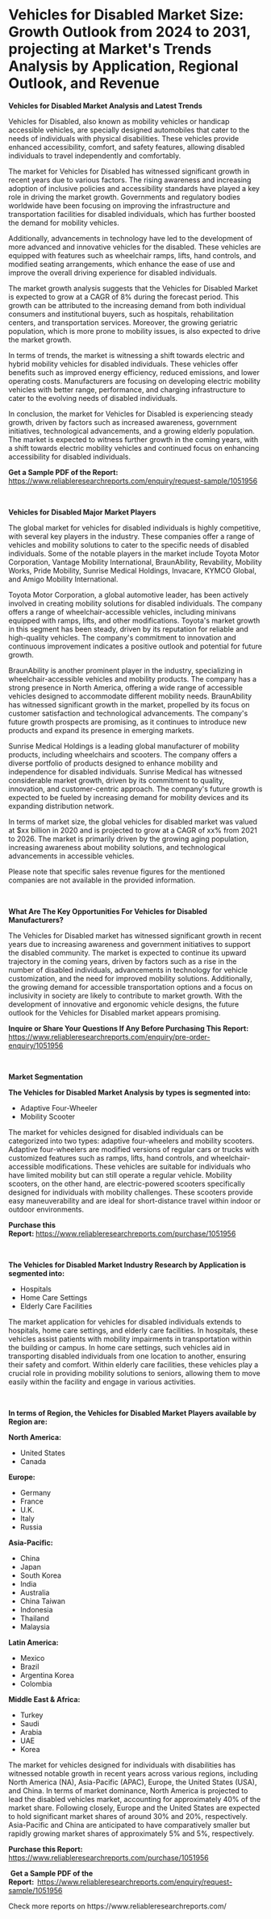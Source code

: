 <p><h1>Vehicles for Disabled Market Size: Growth Outlook from 2024 to 2031, projecting at Market's Trends Analysis by Application, Regional Outlook, and Revenue</h1></p><p><strong>Vehicles for Disabled Market Analysis and Latest Trends</strong></p>
<p><p>Vehicles for Disabled, also known as mobility vehicles or handicap accessible vehicles, are specially designed automobiles that cater to the needs of individuals with physical disabilities. These vehicles provide enhanced accessibility, comfort, and safety features, allowing disabled individuals to travel independently and comfortably.</p><p>The market for Vehicles for Disabled has witnessed significant growth in recent years due to various factors. The rising awareness and increasing adoption of inclusive policies and accessibility standards have played a key role in driving the market growth. Governments and regulatory bodies worldwide have been focusing on improving the infrastructure and transportation facilities for disabled individuals, which has further boosted the demand for mobility vehicles.</p><p>Additionally, advancements in technology have led to the development of more advanced and innovative vehicles for the disabled. These vehicles are equipped with features such as wheelchair ramps, lifts, hand controls, and modified seating arrangements, which enhance the ease of use and improve the overall driving experience for disabled individuals.</p><p>The market growth analysis suggests that the Vehicles for Disabled Market is expected to grow at a CAGR of 8% during the forecast period. This growth can be attributed to the increasing demand from both individual consumers and institutional buyers, such as hospitals, rehabilitation centers, and transportation services. Moreover, the growing geriatric population, which is more prone to mobility issues, is also expected to drive the market growth.</p><p>In terms of trends, the market is witnessing a shift towards electric and hybrid mobility vehicles for disabled individuals. These vehicles offer benefits such as improved energy efficiency, reduced emissions, and lower operating costs. Manufacturers are focusing on developing electric mobility vehicles with better range, performance, and charging infrastructure to cater to the evolving needs of disabled individuals.</p><p>In conclusion, the market for Vehicles for Disabled is experiencing steady growth, driven by factors such as increased awareness, government initiatives, technological advancements, and a growing elderly population. The market is expected to witness further growth in the coming years, with a shift towards electric mobility vehicles and continued focus on enhancing accessibility for disabled individuals.</p></p>
<p><strong>Get a Sample PDF of the Report:&nbsp;</strong> <a href="https://www.reliableresearchreports.com/enquiry/request-sample/1051956">https://www.reliableresearchreports.com/enquiry/request-sample/1051956</a></p>
<p>&nbsp;</p>
<p><strong>Vehicles for Disabled Major Market Players</strong></p>
<p><p>The global market for vehicles for disabled individuals is highly competitive, with several key players in the industry. These companies offer a range of vehicles and mobility solutions to cater to the specific needs of disabled individuals. Some of the notable players in the market include Toyota Motor Corporation, Vantage Mobility International, BraunAbility, Revability, Mobility Works, Pride Mobility, Sunrise Medical Holdings, Invacare, KYMCO Global, and Amigo Mobility International.</p><p>Toyota Motor Corporation, a global automotive leader, has been actively involved in creating mobility solutions for disabled individuals. The company offers a range of wheelchair-accessible vehicles, including minivans equipped with ramps, lifts, and other modifications. Toyota's market growth in this segment has been steady, driven by its reputation for reliable and high-quality vehicles. The company's commitment to innovation and continuous improvement indicates a positive outlook and potential for future growth.</p><p>BraunAbility is another prominent player in the industry, specializing in wheelchair-accessible vehicles and mobility products. The company has a strong presence in North America, offering a wide range of accessible vehicles designed to accommodate different mobility needs. BraunAbility has witnessed significant growth in the market, propelled by its focus on customer satisfaction and technological advancements. The company's future growth prospects are promising, as it continues to introduce new products and expand its presence in emerging markets.</p><p>Sunrise Medical Holdings is a leading global manufacturer of mobility products, including wheelchairs and scooters. The company offers a diverse portfolio of products designed to enhance mobility and independence for disabled individuals. Sunrise Medical has witnessed considerable market growth, driven by its commitment to quality, innovation, and customer-centric approach. The company's future growth is expected to be fueled by increasing demand for mobility devices and its expanding distribution network.</p><p>In terms of market size, the global vehicles for disabled market was valued at $xx billion in 2020 and is projected to grow at a CAGR of xx% from 2021 to 2026. The market is primarily driven by the growing aging population, increasing awareness about mobility solutions, and technological advancements in accessible vehicles.</p><p>Please note that specific sales revenue figures for the mentioned companies are not available in the provided information.</p></p>
<p>&nbsp;</p>
<p><strong>What Are The Key Opportunities For Vehicles for Disabled Manufacturers?</strong></p>
<p><p>The Vehicles for Disabled market has witnessed significant growth in recent years due to increasing awareness and government initiatives to support the disabled community. The market is expected to continue its upward trajectory in the coming years, driven by factors such as a rise in the number of disabled individuals, advancements in technology for vehicle customization, and the need for improved mobility solutions. Additionally, the growing demand for accessible transportation options and a focus on inclusivity in society are likely to contribute to market growth. With the development of innovative and ergonomic vehicle designs, the future outlook for the Vehicles for Disabled market appears promising.</p></p>
<p><strong>Inquire or Share Your Questions If Any Before Purchasing This Report:</strong> <a href="https://www.reliableresearchreports.com/enquiry/pre-order-enquiry/1051956">https://www.reliableresearchreports.com/enquiry/pre-order-enquiry/1051956</a></p>
<p>&nbsp;</p>
<p><strong>Market Segmentation</strong></p>
<p><strong>The Vehicles for Disabled Market Analysis by types is segmented into:</strong></p>
<p><ul><li>Adaptive Four-Wheeler</li><li>Mobility Scooter</li></ul></p>
<p><p>The market for vehicles designed for disabled individuals can be categorized into two types: adaptive four-wheelers and mobility scooters. Adaptive four-wheelers are modified versions of regular cars or trucks with customized features such as ramps, lifts, hand controls, and wheelchair-accessible modifications. These vehicles are suitable for individuals who have limited mobility but can still operate a regular vehicle. Mobility scooters, on the other hand, are electric-powered scooters specifically designed for individuals with mobility challenges. These scooters provide easy maneuverability and are ideal for short-distance travel within indoor or outdoor environments.</p></p>
<p><strong>Purchase this Report:&nbsp;</strong><a href="https://www.reliableresearchreports.com/purchase/1051956">https://www.reliableresearchreports.com/purchase/1051956</a></p>
<p>&nbsp;</p>
<p><strong>The Vehicles for Disabled Market Industry Research by Application is segmented into:</strong></p>
<p><ul><li>Hospitals</li><li>Home Care Settings</li><li>Elderly Care Facilities</li></ul></p>
<p><p>The market application for vehicles for disabled individuals extends to hospitals, home care settings, and elderly care facilities. In hospitals, these vehicles assist patients with mobility impairments in transportation within the building or campus. In home care settings, such vehicles aid in transporting disabled individuals from one location to another, ensuring their safety and comfort. Within elderly care facilities, these vehicles play a crucial role in providing mobility solutions to seniors, allowing them to move easily within the facility and engage in various activities.</p></p>
<p>&nbsp;</p>
<p><strong>In terms of Region, the Vehicles for Disabled Market Players available by Region are:</strong></p>
<p>
    <p> <strong> North America: </strong>
        <ul>
            <li>United States</li>
            <li>Canada</li>
        </ul>
        </p> 
    <p> <strong> Europe: </strong>
        <ul>
            <li>Germany</li>
            <li>France</li>
            <li>U.K.</li>
            <li>Italy</li>
            <li>Russia</li>
        </ul>
        </p> 
    <p> <strong> Asia-Pacific: </strong>
        <ul>
            <li>China</li>
            <li>Japan</li>
            <li>South Korea</li>
            <li>India</li>
            <li>Australia</li>
            <li>China Taiwan</li>
            <li>Indonesia</li>
            <li>Thailand</li>
            <li>Malaysia</li>
        </ul>
        </p> 
    <p> <strong> Latin America: </strong>
        <ul>
            <li>Mexico</li>
            <li>Brazil</li>
            <li>Argentina Korea</li>
            <li>Colombia</li>
        </ul>
        </p> 
    <p> <strong> Middle East & Africa: </strong>
        <ul>
            <li>Turkey</li>
            <li>Saudi</li>
            <li>Arabia</li>
            <li>UAE</li>
            <li>Korea</li>
        </ul>
    </p>
    </p>
<p><p>The market for vehicles designed for individuals with disabilities has witnessed notable growth in recent years across various regions, including North America (NA), Asia-Pacific (APAC), Europe, the United States (USA), and China. In terms of market dominance, North America is projected to lead the disabled vehicles market, accounting for approximately 40% of the market share. Following closely, Europe and the United States are expected to hold significant market shares of around 30% and 20%, respectively. Asia-Pacific and China are anticipated to have comparatively smaller but rapidly growing market shares of approximately 5% and 5%, respectively.</p></p>
<p><strong>Purchase this Report: </strong><a href="https://www.reliableresearchreports.com/purchase/1051956">https://www.reliableresearchreports.com/purchase/1051956</a></p>
<p>&nbsp;<strong>Get a Sample PDF of the Report:&nbsp;&nbsp;</strong><a href="https://www.reliableresearchreports.com/enquiry/request-sample/1051956">https://www.reliableresearchreports.com/enquiry/request-sample/1051956</a></p>
<p><strong></strong></p>
<p>Check more reports on https://www.reliableresearchreports.com/</p>